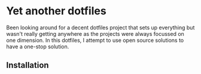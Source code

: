 
# Yet another dotfiles

Been looking around for a decent dotfiles project that sets up everything but wasn't really getting anywhere
as the projects were always focussed on one dimension. In this dotfiles, I attempt to use open source solutions
to have a one-stop solution.

## Installation
